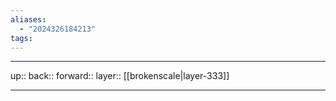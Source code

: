 ```yaml
---
aliases:
  - "2024326184213"
tags:
---
```




***

up:: 
back:: 
forward:: 
layer:: [[brokenscale|layer-333]]

***
